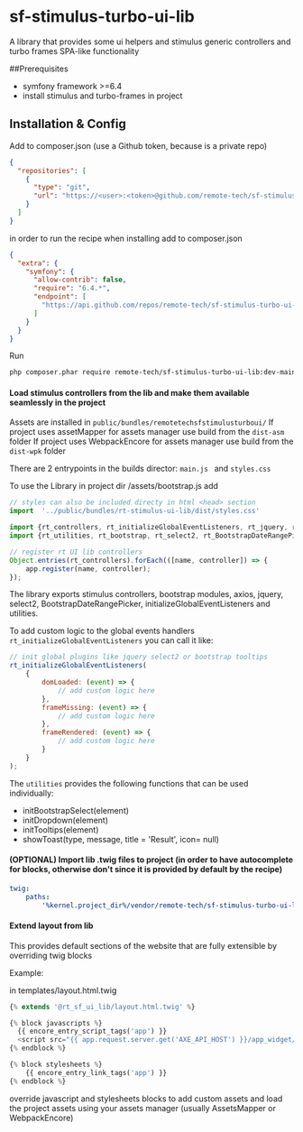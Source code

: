 # sf-stimulus-turbo-ui-lib
A library that provides some ui helpers and stimulus generic controllers and turbo frames SPA-like functionality

##Prerequisites

* symfony framework >=6.4
* install stimulus and turbo-frames in project


## Installation & Config

Add to composer.json (use a Github token, because is a private repo)
```json
{
  "repositories": [
    {
      "type": "git",
      "url": "https://<user>:<token>@github.com/remote-tech/sf-stimulus-turbo-ui-lib.git"
    }
  ]
}
```
in order to run the recipe when installing add to composer.json

```json
{
  "extra": {
    "symfony": {
      "allow-contrib": false,
      "require": "6.4.*",
      "endpoint": [
        "https://api.github.com/repos/remote-tech/sf-stimulus-turbo-ui-lib/contents/index.json"
      ]
    }
  }
}
```

Run 
```bash 
php composer.phar require remote-tech/sf-stimulus-turbo-ui-lib:dev-main //or any other version
```


#### Load stimulus controllers from the lib and make them available seamlessly in the project

Assets are installed in ``` public/bundles/remotetechsfstimulusturboui/ ``` 
If project uses assetMapper for assets manager use build from the ``` dist-asm ``` folder
If project uses WebpackEncore for assets manager use build from the ``` dist-wpk ``` folder

There are 2 entrypoints in the builds director: ```main.js ``` and ```styles.css```


To use the Library in project dir /assets/bootstrap.js add
```js
// styles can also be included directy in html <head> section
import  '../public/bundles/rt-stimulus-ui-lib/dist/styles.css'

import {rt_controllers, rt_initializeGlobalEventListeners, rt_jquery, rt_axios} from '../public/bundles/remotetechsfstimulusturboui/dist-wpk/main.js'
import {rt_utilities, rt_bootstrap, rt_select2, rt_BootstrapDateRangePicker} from "../public/bundles/remotetechsfstimulusturboui/dist-wpk/main.js";

// register rt UI lib controllers
Object.entries(rt_controllers).forEach(([name, controller]) => {
    app.register(name, controller);
});
```

The library exports stimulus controllers, bootstrap modules, axios, jquery, select2, BootstrapDateRangePicker, initializeGlobalEventListeners and utilities.

To add custom logic to the global events handlers ```rt_initializeGlobalEventListeners``` you can call it like:
```js
// init global plugins like jquery select2 or bootstrap tooltips
rt_initializeGlobalEventListeners(
    {
        domLoaded: (event) => {
            // add custom logic here
        },
        frameMissing: (event) => {
            // add custom logic here
        },
        frameRendered: (event) => {
            // add custom logic here
        }
    }
);
```
The ```utilities``` provides the following functions that can be used individually:
- initBootstrapSelect(element)
- initDropdown(element)
- initTooltips(element)
- showToast(type, message, title = 'Result', icon= null)


#### (OPTIONAL) Import lib .twig files to project (in order to have autocomplete for blocks, otherwise don't since it is provided by default by the recipe)
```yaml
twig:
    paths:
        '%kernel.project_dir%/vendor/remote-tech/sf-stimulus-turbo-ui-lib/src/templates': 'rt_sf_ui_lib'
```

#### Extend layout from lib 
This provides default sections of the website that are fully extensible by overriding twig blocks

Example:

in templates/layout.html.twig

```php
{% extends '@rt_sf_ui_lib/layout.html.twig' %}

{% block javascripts %}
  {{ encore_entry_script_tags('app') }}
  <script src="{{ app.request.server.get('AXE_API_HOST') }}/app_widget/app_launcher_widget.js"></script>
{% endblock %}

{% block stylesheets %}
    {{ encore_entry_link_tags('app') }}
{% endblock %}
```

override javascript and stylesheets blocks to add custom assets and load the project assets using your assets manager (usually AssetsMapper or WebpackEncore) 